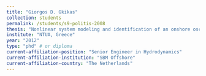 ```yaml
---
title: "Giorgos D. Gkikas"
collection: students
permalink: /students/s9-politis-2008
thesis: "Nonlinear system modeling and identification of an onshore oscillating water column-wave energy converter, using Volterra series and Hilbert-Huang transform"
institute: "NTUA, Greece"
year: "2012"
type: "phd" # or diploma
current-affiliation-position: "Senior Engineer in Hydrodynamics"
current-affiliation-institution: "SBM Offshore"
current-affiliation-country: "The Netherlands"
---
```



